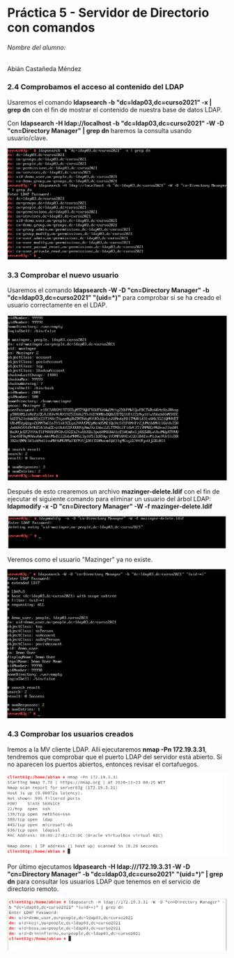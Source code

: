 # Práctica 5 - Servidor de Directorio con comandos

###### Nombre del alumno:
Abián Castañeda Méndez

### 2.4 Comprobamos el acceso al contenido del LDAP


Usaremos el comando **ldapsearch -b "dc=ldap03,dc=curso2021" -x | grep dn** con el fin de mostrar el contenido de nuestra base de datos LDAP.

Con **ldapsearch -H ldap://localhost -b "dc=ldap03,dc=curso2021" -W -D "cn=Directory Manager" | grep dn** haremos la consulta usando usuario/clave.

![](Images/2.4.png)

### 3.3 Comprobar el nuevo usuario

Usaremos el comando **ldapsearch -W -D "cn=Directory Manager" -b "dc=ldap03,dc=curso2021" "(uid=*)"** para comprobar si se ha creado el usuario correctamente en el LDAP.

![](Images/3.3.1.png)


Después de esto crearemos un archivo **mazinger-delete.ldif** con el fin de ejecutar el siguiente comando para eliminar un usuario del árbol LDAP: **ldapmodify -x -D "cn=Directory Manager" -W -f mazinger-delete.ldif**

![](Images/3.3.2.png)

Veremos como el usuario "Mazinger" ya no existe.

![](Images/3.3.3.png)

### 4.3 Comprobar los usuarios creados


Iremos a la MV cliente LDAP. Allí ejecutaremos **nmap -Pn 172.19.3.31**, tendremos que comprobar que el puerto LDAP del servidor está abierto. Si no aparecen los puertos abiertos, entonces revisar el cortafuegos.

![](Images/4.3.1.png)


Por último ejecutamos **ldpasearch -H ldap:///172.19.3.31 -W -D "cn=Directory Manager" -b "dc=ldap03,dc=curso2021" "(uid=*)" | grep dn** para consultar los usuarios LDAP que tenemos en el servicio de directorio remoto.

![](Images/4.3.2.png)
